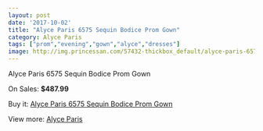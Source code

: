 ```yaml
---
layout: post
date: '2017-10-02'
title: "Alyce Paris 6575 Sequin Bodice Prom Gown"
category: Alyce Paris
tags: ["prom","evening","gown","alyce","dresses"]
image: http://img.princessan.com/57432-thickbox_default/alyce-paris-6575-sequin-bodice-prom-gown.jpg
---
```

Alyce Paris 6575 Sequin Bodice Prom Gown

On Sales: **$487.99**
<a href="https://www.princessan.com/en/alyce-paris/25398-alyce-paris-6575-sequin-bodice-prom-gown.html"><amp-img layout="responsive" width="600" height="600" src="//img.princessan.com/57432-thickbox_default/alyce-paris-6575-sequin-bodice-prom-gown.jpg" alt="Alyce Paris 6575 Sequin Bodice Prom Gown 0" /></a>
<a href="https://www.princessan.com/en/alyce-paris/25398-alyce-paris-6575-sequin-bodice-prom-gown.html"><amp-img layout="responsive" width="600" height="600" src="//img.princessan.com/57433-thickbox_default/alyce-paris-6575-sequin-bodice-prom-gown.jpg" alt="Alyce Paris 6575 Sequin Bodice Prom Gown 1" /></a>

Buy it: [Alyce Paris 6575 Sequin Bodice Prom Gown](https://www.princessan.com/en/alyce-paris/25398-alyce-paris-6575-sequin-bodice-prom-gown.html "Alyce Paris 6575 Sequin Bodice Prom Gown")

View more: [Alyce Paris](https://www.princessan.com/en/210-alyce-paris "Alyce Paris")